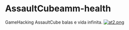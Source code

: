 # AssaultCubeamm-health
GameHacking AssaultCube balas e vida infinita.
[![at2.png](https://i.postimg.cc/9QLn22Y4/at2.png)](https://postimg.cc/mPFw30qR)
